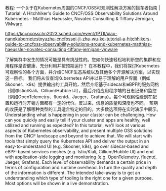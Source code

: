 教程: 一个关于在Kubernetes周围的CNCF/OSS可观测性解决方案的搭车者指南 | Tutorial: A Hitchhiker's Guide to CNCF/OSS Observability Solutions Around Kubernetes - Matthias Haeussler, Novatec Consulting & Tiffany Jernigan, VMware

https://kccncosschn2023.sched.com/event/1PTII/xiao-nanokubernetestoyuzha-cncfossqi-ji-zha-wu-ke-tutorial-a-hitchhikers-guide-to-cncfoss-observability-solutions-around-kubernetes-matthias-haeussler-novatec-consulting-tiffany-jernigan-vmware

了解集群中发生的情况可能是具有挑战性的。您如何快速轻松地判断您的集群和应用程序是否健康、充分利用并按预期运行？ 在本教程中，我们将探讨Kubernetes可观察性的各个方面，并介绍CNCF生态系统以及其他多个开源解决方案，以实现这一目标。 我们将从仅查询Kubernetes API并以易于理解的用户界面（例如Skooner、k9s）提供输出的工具开始，然后介绍基于sidecar和eBPF的服务网格（例如Istio/Kiali、Cillium/Hubble UI），最后介绍应用程序端的日志记录和监控（例如OpenTelemetry、fluentd、Jaeger、Grafana）。每个可观察性级别在配置和运行时开销方面都有一定的代价。反过来，信息的质量和深度也不同。 预期的收获是了解哪种类型的工具适合特定的目的。大多数选项将在实时演示中展示。 
Understanding what is happening in your cluster can be challenging. How can you quickly and easily tell if your cluster and apps are healthy, well utilized and running as expected? In this tutorial, we'll look at various aspects of Kubernetes observability, and present multiple OSS solutions from the CNCF landscape and beyond to achieve that. We will start with tools that simply query the Kubernetes API and deliver the output in an easy-to-understand UI (e.g. Skooner, k9s), go over sidecar-based and eBPF-based services meshes (e.g. Istio/Kiali, Cillium/Hubble UI) and end with application-side logging and monitoring (e.g. OpenTelemetry, fluentd, Jaeger, Grafana). Each level of observability demands a certain price in terms of configuration and runtime overhead. In turn the quality and depth of the information is different. The intended take-away is to get an understanding which type of tooling is the right one for a given purpose. Most options will be shown in a live demonstration.
